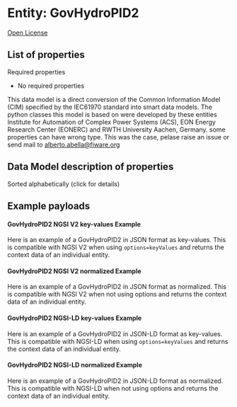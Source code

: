 Entity: GovHydroPID2  
====================  
[Open License](https://github.com/smart-data-models//dataModel.EnergyCIM/blob/master/GovHydroPID2/LICENSE.md)  

## List of properties  

Required properties  
- No required properties    
This data model is a direct conversion of the Common Information Model (CIM) specified by the IEC61970 standard into smart data models. The python classes this model is based on were developed by these entities Institute for Automation of Complex Power Systems (ACS), EON Energy Research Center (EONERC) and RWTH University Aachen, Germany. some properties can have wrong type. This was the case, pelase raise an issue or send mail to alberto.abella@fiware.org  
## Data Model description of properties  
Sorted alphabetically (click for details)  
## Example payloads    
#### GovHydroPID2 NGSI V2 key-values Example    
Here is an example of a GovHydroPID2 in JSON format as key-values. This is compatible with NGSI V2 when  using `options=keyValues` and returns the context data of an individual entity.  
#### GovHydroPID2 NGSI V2 normalized Example    
Here is an example of a GovHydroPID2 in JSON format as normalized. This is compatible with NGSI V2 when not using options and returns the context data of an individual entity.  
#### GovHydroPID2 NGSI-LD key-values Example    
Here is an example of a GovHydroPID2 in JSON-LD format as key-values. This is compatible with NGSI-LD when  using `options=keyValues` and returns the context data of an individual entity.  
#### GovHydroPID2 NGSI-LD normalized Example    
Here is an example of a GovHydroPID2 in JSON-LD format as normalized. This is compatible with NGSI-LD when not using options and returns the context data of an individual entity.  
